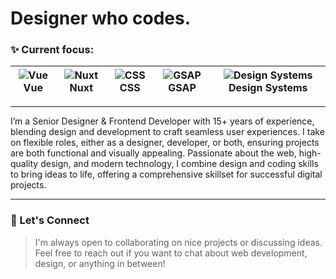 # Designer who codes.

### ✨ Current focus:

| ![Vue](https://api.iconify.design/logos:vue.svg?color=%23888888) Vue | ![Nuxt](https://api.iconify.design/logos:nuxt-icon.svg?color=%23888888) Nuxt | ![CSS](https://api.iconify.design/logos:css-3.svg?color=%23888888) CSS | ![GSAP](https://api.iconify.design/logos:greensock-icon.svg?color=%23888888) GSAP | ![Design Systems](https://api.iconify.design/tdesign:browse.svg?color=%23888888) Design Systems |
|-----|------|-----|----------------|------|

---

I’m a Senior Designer & Frontend Developer with 15+ years of experience, blending design and development to craft seamless user experiences. I take on flexible roles, either as a designer, developer, or both, ensuring projects are both functional and visually appealing. Passionate about the web, high-quality design, and modern technology, I combine design and coding skills to bring ideas to life, offering a comprehensive skillset for successful digital projects.

---

### 🙌 Let's Connect

>
> I'm always open to collaborating on nice projects or discussing ideas.
> Feel free to reach out if you want to chat about web development, design, or anything in between!
>
